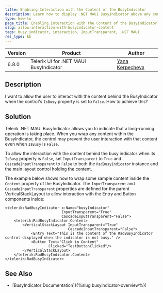 ```yaml
---
title: Enabling Interaction with the Content of the BusyIndicator
description: Learn how to display .NET MAUI BusyIndicator above any content to mark long-running operations and allow interacting with the content behind when not busy.
type: how-to
page_title: Enabling Interaction with the Content of the BusyIndicator
slug: allow-interaction-with-busyindicator-content
tags: busy indicator, interaction, InputTransparent, .NET MAUI
res_type: kb
---
```


| Version | Product | Author | 
| --- | --- | ---- | 
| 6.8.0 | Telerik UI for .NET MAUI BusyIndicator | [Yana Kerpecheva](https://www.telerik.com/blogs/author/yana-kerpecheva) | 

## Description

I want to allow the user to interact with the content behind the BusyIndicator when the control's `IsBusy` property is set to `False`. How to achieve this?

## Solution

Telerik .NET MAUI BusyIndicator allows you to indicate that a long-running operation is taking place. When you wrap any content within the BusyIndicator, the control may prevent the user interaction with that content even when `IsBusy` is `False`.

To allow the interaction with the content behind the busy indicator when its `IsBusy` property is `False`, set `InputTransparent` to `True` and `CascadeInputTransparent` to `False` to both the `RadBusyIndicator` instance and the main layout control holding the content.

The example below shows how to wrap some sample content inside the  `Content` property of the BusyIndicator. The `InputTransparent` and `CascadeInputTransparent` properties are defined for the parent VerticalStackLayout to allow interaction with the Entry and Button components inside:

```XAML
<telerik:RadBusyIndicator x:Name="busyIndicator"
                          InputTransparent="True" 
                          CascadeInputTransparent="False">
    <telerik:RadBusyIndicator.Content>
        <VerticalStackLayout InputTransparent="True" 
                             CascadeInputTransparent="False">
            <Entry Text="This is the content of the RadBusyIndicator control displayed when the indicator is not busy." />
            <Button Text="Click in Content" 
                    Clicked="TestButtonClicked"/>
        </VerticalStackLayout>
    </telerik:RadBusyIndicator.Content>
</telerik:RadBusyIndicator>
```

## See Also

- [BusyIndicator Documentation]({%slug busyindicator-overview%})
